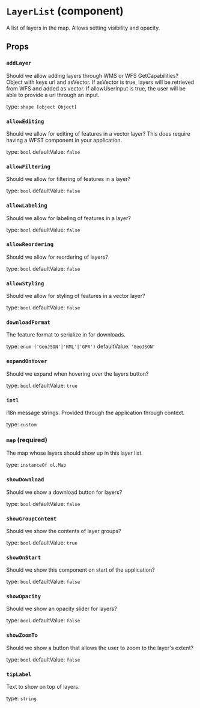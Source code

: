 `LayerList` (component)
=======================

A list of layers in the map. Allows setting visibility and opacity.

Props
-----

### `addLayer`

Should we allow adding layers through WMS or WFS GetCapabilities?
Object with keys url and asVector.
If asVector is true, layers will be retrieved from WFS and added as vector.
If allowUserInput is true, the user will be able to provide a url through an input.

type: `shape [object Object]`


### `allowEditing`

Should we allow for editing of features in a vector layer?
This does require having a WFST component in your application.

type: `bool`
defaultValue: `false`


### `allowFiltering`

Should we allow for filtering of features in a layer?

type: `bool`
defaultValue: `false`


### `allowLabeling`

Should we allow for labeling of features in a layer?

type: `bool`
defaultValue: `false`


### `allowReordering`

Should we allow for reordering of layers?

type: `bool`
defaultValue: `false`


### `allowStyling`

Should we allow for styling of features in a vector layer?

type: `bool`
defaultValue: `false`


### `downloadFormat`

The feature format to serialize in for downloads.

type: `enum ('GeoJSON'|'KML'|'GPX')`
defaultValue: `'GeoJSON'`


### `expandOnHover`

Should we expand when hovering over the layers button?

type: `bool`
defaultValue: `true`


### `intl`

i18n message strings. Provided through the application through context.

type: `custom`


### `map` (required)

The map whose layers should show up in this layer list.

type: `instanceOf ol.Map`


### `showDownload`

Should we show a download button for layers?

type: `bool`
defaultValue: `false`


### `showGroupContent`

Should we show the contents of layer groups?

type: `bool`
defaultValue: `true`


### `showOnStart`

Should we show this component on start of the application?

type: `bool`
defaultValue: `false`


### `showOpacity`

Should we show an opacity slider for layers?

type: `bool`
defaultValue: `false`


### `showZoomTo`

Should we show a button that allows the user to zoom to the layer's extent?

type: `bool`
defaultValue: `false`


### `tipLabel`

Text to show on top of layers.

type: `string`


